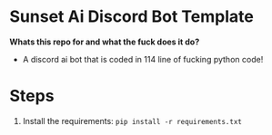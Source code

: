 # Sunset Ai Discord Bot Template
**Whats this repo for and what the fuck does it do?**
- A discord ai bot that is coded in 114 line of fucking python code!

# Steps
1. Install the requirements:  ```pip install -r requirements.txt```

